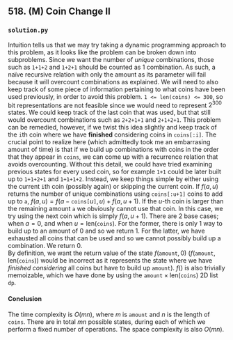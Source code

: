 ## 518. (M) Coin Change II

### `solution.py`
Intuition tells us that we may try taking a dynamic programming approach to this problem, as it looks like the problem can be broken down into subproblems. Since we want the number of *unique* combinations, those such as `1+1+2` and `1+2+1` should be counted as 1 combination. As such, a naïve recursive relation with only the amount as its parameter will fail because it will overcount combinations as explained. We will need to also keep track of some piece of information pertaining to what coins have been used previously, in order to avoid this problem. `1 <= len(coins) <= 300`, so bit representations are not feasible since we would need to represent $2^{300}$ states. We could keep track of the last coin that was used, but that still would overcount combinations such as `2+2+1+1` and `2+1+2+1`. This problem can be remedied, however, if we twist this idea slightly and keep track of the `i`th coin where we have **finished** considering coins in `coins[:i]`. The crucial point to realize here (which admittedly took me an embarrasing amount of time) is that if we build up combinations with coins in the order that they appear in `coins`, we can come up with a recurrence relation that avoids overcounting. Without this detail, we could have tried examining previous states for every used coin, so for example `1+1` could be later built up to `1+1+2+1` and `1+1+1+2`. Instead, we keep things simple by either using the current `i`th coin (possibly again) or skipping the current coin. If $f(a,u)$ returns the number of unique combinations using `coins[:u+1]` coins to add up to `a`, $f(a,u) = f(a-\texttt{coins[}u\texttt{]}, u) + f(a,u+1)$. If the $u$-th coin is larger than the remaining amount `a` we obviously cannot use that coin. In this case, we try using the next coin which is simply $f(a,u+1)$. There are 2 base cases; when $a = 0$, and when $u = \text{len}(\texttt{coins})$. For the former, there is only 1 way to build up to an amount of 0 and so we return $1$. For the latter, we have exhausted all coins that can be used and so we cannot possibly build up a combination. We return $0$.  
By definition, we want the return value of the state $f(\texttt{amount}, 0)$ ($f(\texttt{amount}, \text{len}(\texttt{coins}))$ would be incorrect as it represents the state where we have *finished considering* all coins but have to build up `amount`). $f()$ is also trivially memoizable, which we have done by using the $\texttt{amount} \times \text{len}(\texttt{coins})$ 2D list `dp`.  

#### Conclusion
The time complexity is $O(mn)$, where $m$ is `amount` and $n$ is the length of `coins`. There are in total $mn$ possible states, during each of which we perform a fixed number of operations. The space complexity is also $O(mn)$.  
  

